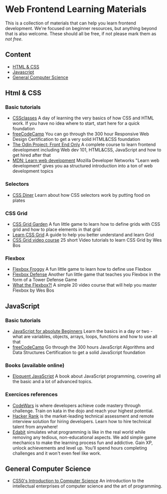 # Web Frontend Learning Materials
This is a collection of materials that can help you learn frontend development. We're focused on beginner resources, but anything beyond that is also welcome. These should all be free, if not please mark them as _not free_.

## <a name="content"></a> Content
* [HTML & CSS](#htmlcss)
* [Javascript](#javascript)
* [General Computer Science](#generalcs)

## <a name="htmlcss"></a> Html & CSS
### Basic tutorials
- [CSSclasses](http://cssclass.es) A day of learning the very basics of how CSS and HTML work. If you have no idea where to start, start here for a quick foundation
- [freeCodeCamp](https://www.freecodecamp.org/learn/) You can go through the 300 hour Responsive Web Design Certification to get a very solid HTML&CSS foundation
- [The Odin Project: Front End Only](https://www.theodinproject.com/tracks/front-end-only) A complete course to learn frontend development including Web dev 101, HTML&CSS, JavaScript and how to get hired after that
- [MDN: Learn web development](https://developer.mozilla.org/en-US/docs/Learn) Mozilla Developer Networks "Learn web development" gives you aa structured introduction into a ton of web development topics

### Selectors
- [CSS Diner](https://flukeout.github.io/) Learn about how CSS selectors work by putting food on plates

### CSS Grid
- [CSS Grid Garden](http://cssgridgarden.com/) A fun little game to learn how to define grids with CSS grid and how to place elements in that grid
- [Learn CSS Grid](https://learncssgrid.com/) A guide to help you better understand and learn Grid
- [CSS Grid video course](https://cssgrid.io/) 25 short Video tutorials to learn CSS Grid by Wes Bos

### Flexbox
- [Flexbox Froggy](https://flexboxfroggy.com/) A fun little game to learn how to define use Flexbox
- [Flexbox Defense](http://www.flexboxdefense.com/) Another fun little game that teaches you Flexbox in the form of a Tower Defense Game
- [What the Flexbox?!](https://flexbox.io/) A simple 20 video course that will help you master Flexbox by Wes Bos

## <a name="javascript"></a> JavaScript
### Basic tutorials
- [JavaScript for absolute Beginners](http://opentechschool.github.io/js-beginners-1/) Learn the basics in a day or two - what are variables, objects, arrays, loops, functions and how to use all that
- [freeCodeCamp](https://www.freecodecamp.org/learn/) Go through the 300 hours JavaScript Algorithms and Data Structures Certification to get a solid JavaScript foundation

### Books (available online)
- [Eloquent JavaScript](https://eloquentjavascript.net/) A book about JavaScript programming, covering all the basic and a lot of advanced topics.

### <a name="exercices"></a> Exercices references
- [CodeWars](https://www.codewars.com/) is where developers achieve code mastery through challenge. Train on kata in the dojo and reach your highest potential.
- [Hacker Rank](https://www.hackerrank.com/) is the market-leading technical assessment and remote interview solution for hiring developers. Learn how to hire technical talent from anywhere!
- [Edabit](https://edabit.com/) simulates what programming is like in the real world while removing any tedious, non-educational aspects. We add simple game mechanics to make the learning process fun and addictive. Gain XP, unlock achievements and level up. You’ll spend hours completing challenges and it won't even feel like work.

## <a name="generalcs"></a> General Computer Science
- [CS50's Introduction to Computer Science](https://www.edx.org/course/cs50s-introduction-to-computer-science) An introduction to the intellectual enterprises of computer science and the art of programming.


